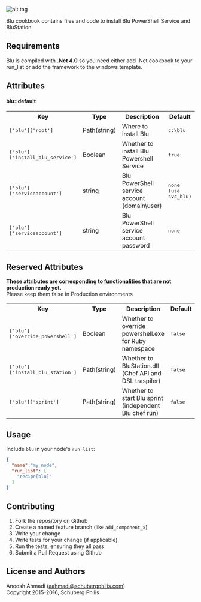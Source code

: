 
![alt tag](https://github.schubergphilis.com/aahmadi/BackslashBlu/blob/master/Common/logo/blu.png)

Blu cookbook contains files and code to install Blu PowerShell Service and BluStation

Requirements
------------
Blu is compiled with **.Net 4.0** so you need either add .Net cookbook to your run_list or add the framework to the windows template. 


Attributes
----------
#### blu::default
<table>
  <tr>
    <th>Key</th>
    <th>Type</th>
    <th>Description</th>
    <th>Default</th>
  </tr>
  <tr>
    <td><tt>['blu']['root']</tt></td>
    <td>Path(string)</td>
    <td>Where to install Blu</td>
    <td><tt>c:\blu</tt></td>
  </tr>
  <tr>
    <td><tt>['blu']['install_blu_service']</tt></td>
    <td>Boolean</td>
    <td>Whether to install Blu Powershell Service</td>
    <td><tt>true</tt></td>
  </tr>
  <tr>
    <td><tt>['blu']['serviceaccount']</tt></td>
    <td>string</td>
    <td>Blu PowerShell service account (domain\user)</td>
    <td><tt>none (use svc_blu)</tt></td>
  </tr>
  <tr>
    <td><tt>['blu']['serviceaccount']</tt></td>
    <td>string</td>
    <td>Blu PowerShell service account password</td>
    <td><tt>none</tt></td>
  </tr>
</table>


Reserved Attributes
-------------------
**These attributes are corresponding to functionalities that are not production ready yet.**   
Please keep them false in Production environments
<table>
  <tr>
    <th>Key</th>
    <th>Type</th>
    <th>Description</th>
    <th>Default</th>
  </tr>
  <tr>
    <td><tt>['blu']['override_powershell']</tt></td>
    <td>Boolean</td>
    <td>Whether to override powershell.exe for Ruby namespace</td>
    <td><tt>false</tt></td>
  </tr>
  <tr>
    <td><tt>['blu']['install_blu_station']</tt></td>
    <td>Path(string)</td>
    <td>Whether to BluStation.dll (Chef API and DSL traspiler)</td>
    <td><tt>false</tt></td>
  </tr>
  <tr>
    <td><tt>['blu']['sprint']</tt></td>
    <td>Path(string)</td>
    <td>Whether to start Blu sprint (independent Blu chef run)</td>
    <td><tt>false</tt></td>
  </tr>
</table>


Usage
-----
Include `blu` in your node's `run_list`:

```json
{
  "name":"my_node",
  "run_list": [
    "recipe[blu]"
  ]
}
```

Contributing
------------
1. Fork the repository on Github
2. Create a named feature branch (like `add_component_x`)
3. Write your change
4. Write tests for your change (if applicable)
5. Run the tests, ensuring they all pass
6. Submit a Pull Request using Github

License and Authors
-------------------
Anoosh Ahmadi (<aahmadi@schubergphilis.com>)  
Copyright 2015-2016, Schuberg Philis
